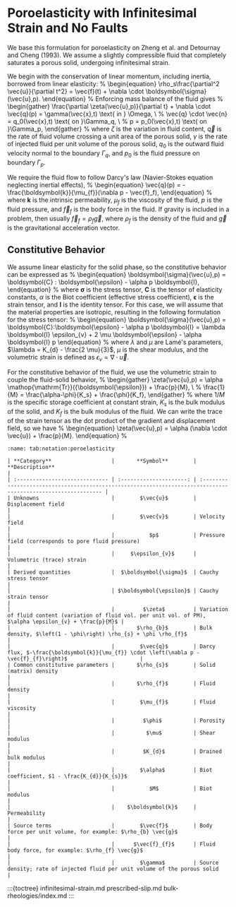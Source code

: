 # Poroelasticity with Infinitesimal Strain and No Faults

We base this formulation for poroelasticity on Zheng et al. and Detournay and Cheng (1993).
We assume a slightly compressible fluid that completely saturates a porous solid, undergoing infinitesimal strain.

We begin with the conservation of linear momentum, including inertia, borrowed from linear elasticity:
%
\begin{equation}
  \rho_s\frac{\partial^2 \vec{u}}{\partial t^2} = \vec{f}(t) + \nabla \cdot \boldsymbol{\sigma}(\vec{u},p).
\end{equation}
%
Enforcing mass balance of the fluid gives
%
\begin{gather}
  \frac{\partial \zeta(\vec{u},p)}{\partial t} + \nabla \cdot \vec{q}(p) =
  \gamma(\vec{x},t) \text{ in } \Omega, \\
%
  \vec{q} \cdot \vec{n} = q_0(\vec{x},t) \text{ on }\Gamma_q, \\
%
  p = p_0(\vec{x},t) \text{ on }\Gamma_p,
\end{gather}
%
where $\zeta$ is the variation in fluid content, $\vec{q}$ is the rate of fluid volume crossing a unit area of the porous solid, $\gamma$ is the rate of injected fluid per unit volume of the porous solid, $q_0$ is the outward fluid velocity normal to the boundary $\Gamma_q$, and $p_0$ is the fluid pressure on boundary $\Gamma_p$.

We require the fluid flow to follow Darcy's law (Navier-Stokes equation neglecting inertial effects),
%
\begin{equation}
  \vec{q}(p) = -\frac{\boldsymbol{k}}{\mu_{f}}(\nabla p - \vec{f}_f),
\end{equation}
%
where $\boldsymbol{k}$ is the intrinsic permeability, $\mu_f$ is the viscosity of the fluid, $p$ is the fluid pressure, and $\vec{f}_f$ is the body force in the fluid.
If gravity is included in a problem, then usually $\vec{f}_f = \rho_f \vec{g}$, where $\rho_f$ is the density of the fluid and $\vec{g}$ is the gravitational acceleration vector.

## Constitutive Behavior

We assume linear elasticity for the solid phase, so the constitutive behavior can be expressed as
%
\begin{equation}
  \boldsymbol{\sigma}(\vec{u},p) = \boldsymbol{C} : \boldsymbol{\epsilon} - \alpha p \boldsymbol{I},
\end{equation}
%
where $\boldsymbol{\sigma}$ is the stress tensor, $\boldsymbol{C}$ is the tensor of elasticity constants, $\alpha$ is the Biot coefficient (effective stress coefficient), $\boldsymbol{\epsilon}$ is the strain tensor, and $\boldsymbol{I}$ is the identity tensor.
For this case, we will assume that the material properties are isotropic, resulting in the following formulation for the stress tensor:
%
\begin{equation}
  \boldsymbol{\sigma}(\vec{u},p) = \boldsymbol{C}:\boldsymbol{\epsilon} - \alpha p \boldsymbol{I}
  = \lambda \boldsymbol{I} \epsilon_{v} + 2 \mu  \boldsymbol{\epsilon} - \alpha \boldsymbol{I} p
\end{equation}
%
where $\lambda$ and $\mu$ are Lam&eacute;'s parameters, $\lambda = K_{d} - \frac{2 \mu}{3}$, $\mu$ is the shear modulus, and the volumetric strain is defined as $\epsilon_{v} = \nabla \cdot \vec{u}$.

For the constitutive behavior of the fluid, we use the volumetric strain to couple the fluid-solid behavior,
%
\begin{gather}
  \zeta(\vec{u},p) = \alpha \mathop{\mathrm{Tr}}({\boldsymbol{\epsilon}}) + \frac{p}{M}, \\
%
  \frac{1}{M} = \frac{\alpha-\phi}{K_s} + \frac{\phi}{K_f},
\end{gather}
%
where $1/M$ is the specific storage coefficient at constant strain, $K_s$ is the bulk modulus of the solid, and $K_f$ is the bulk modulus of the fluid.
We can write the trace of the strain tensor as the dot product of the gradient and displacement field, so we have
%
\begin{equation}
  \zeta(\vec{u},p) = \alpha (\nabla \cdot \vec{u}) + \frac{p}{M}.
\end{equation}
%
```{table} Mathematical notation for poroelasticity with infinitesimal strain.
:name: tab:notation:poroelasticity

| **Category**                   |       **Symbol**        | **Description**                                                                                               |
| :----------------------------- | :---------------------: | :------------------------------------------------------------------------------------------------------------ |
| Unknowns                       |        $\vec{u}$        | Displacement field                                                                                            |
|                                |        $\vec{v}$        | Velocity field                                                                                                |
|                                |           $p$           | Pressure field (corresponds to pore fluid pressure)                                                           |
|                                |     $\epsilon_{v}$      | Volumetric (trace) strain                                                                                     |
| Derived quantities             |  $\boldsymbol{\sigma}$  | Cauchy stress tensor                                                                                          |
|                                | $\boldsymbol{\epsilon}$ | Cauchy strain tensor                                                                                          |
|                                |         $\zeta$         | Variation of fluid content (variation of fluid vol. per unit vol. of PM), $\alpha \epsilon_{v} + \frac{p}{M}$ |
|                                |       $\rho_{b}$        | Bulk density, $\left(1 - \phi\right) \rho_{s} + \phi \rho_{f}$                                                |
|                                |        $\vec{q}$        | Darcy flux, $-\frac{\boldsymbol{k}}{\mu_{f}} \cdot \left(\nabla p - \vec{f}_{f}\right)$                       |
| Common constitutive parameters |       $\rho_{s}$        | Solid (matrix) density                                                                                        |
|                                |       $\rho_{f}$        | Fluid density                                                                                                 |
|                                |        $\mu_{f}$        | Fluid viscosity                                                                                               |
|                                |         $\phi$          | Porosity                                                                                                      |
|                                |          $\mu$          | Shear modulus                                                                                                 |
|                                |         $K_{d}$         | Drained bulk modulus                                                                                          |
|                                |        $\alpha$         | Biot coefficient, $1 - \frac{K_{d}}{K_{s}}$                                                                   |
|                                |           $M$           | Biot modulus                                                                                                  |
|                                |    $\boldsymbol{k}$     | Permeability                                                                                                  |
| Source terms                   |        $\vec{f}$        | Body force per unit volume, for example: $\rho_{b} \vec{g}$                                                   |
|                                |      $\vec{f}_{f}$      | Fluid body force, for example: $\rho_{f} \vec{g}$                                                             |
|                                |        $\gamma$         | Source density; rate of injected fluid per unit volume of the porous solid                                    |
```

:::{toctree}
infinitesimal-strain.md
prescribed-slip.md
bulk-rheologies/index.md
:::
